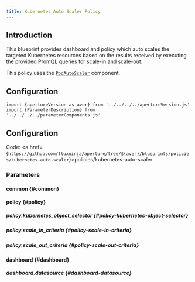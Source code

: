 ```yaml
---
title: Kubernetes Auto Scaler Policy
---
```


## Introduction

This blueprint provides dashboard and policy which auto scales the targeted
Kubernetes resources based on the results received by executing the provided
PromQL queries for scale-in and scale-out.

This policy uses the
[`PodAutoScaler`](/reference/policies/spec.md#pod-auto-scaler) component.

## Configuration

<!-- Configuration Marker -->

```mdx-code-block
import {apertureVersion as aver} from '../../../../apertureVersion.js'
import {ParameterDescription} from '../../../../parameterComponents.js'
```

## Configuration

Code: <a
href={`https://github.com/fluxninja/aperture/tree/${aver}/blueprints/policies/kubernetes-auto-scaler`}>policies/kubernetes-auto-scaler</a>

### Parameters

#### common {#common}

<a id="common-policy-name"></a> <ParameterDescription
    name="common.policy_name"
    type="
string"
    reference=""
    value="__REQUIRED_FIELD__"
    description='Name of the policy.' />

#### policy {#policy}

<a id="policy-min-replicas"></a> <ParameterDescription
    name="policy.min_replicas"
    type="
string"
    reference=""
    value="1"
    description='Minimum number of replicas.' />

<a id="policy-max-replicas"></a> <ParameterDescription
    name="policy.max_replicas"
    type="
string"
    reference=""
    value="10"
    description='Maximum number of replicas.' />

<a id="policy-scale-in-cooldown"></a> <ParameterDescription
    name="policy.scale_in_cooldown"
    type="
string"
    reference=""
    value="'40s'"
    description='The amount of time to wait after a scale-in operation for another scale-in operation.' />

<a id="policy-scale-out-cooldown"></a> <ParameterDescription
    name="policy.scale_out_cooldown"
    type="
string"
    reference=""
    value="'30s'"
    description='The amount of time to wait after a scale-out operation for another scale-out or scale-in operation.' />

<a id="policy-cooldown-override-percentage"></a> <ParameterDescription
    name="policy.cooldown_override_percentage"
    type="
number"
    reference=""
    value="50"
    description='Cooldown override percentage defines a threshold change in scale-out beyond which previous cooldown is overridden.' />

<a id="policy-max-scale-in-percentage"></a> <ParameterDescription
    name="policy.max_scale_in_percentage"
    type="
number"
    reference=""
    value="1"
    description='The maximum decrease of replicas (e.g. pods) at one time.' />

<a id="policy-max-scale-out-percentage"></a> <ParameterDescription
    name="policy.max_scale_out_percentage"
    type="
number"
    reference=""
    value="10"
    description='The maximum increase of replicas (e.g. pods) at one time.' />

<a id="policy-scale-in-alerter-parameters"></a> <ParameterDescription
    name="policy.scale_in_alerter_parameters"
    type="
Object (aperture.spec.v1.AlerterParameters)"
    reference="../../spec#alerter-parameters"
    value="{'alert_name': 'Kubernetes Auto Scaler Scale In Event'}"
    description='Configuration for scale-in alerter.' />

<a id="policy-scale-out-alerter-parameters"></a> <ParameterDescription
    name="policy.scale_out_alerter_parameters"
    type="
Object (aperture.spec.v1.AlerterParameters)"
    reference="../../spec#alerter-parameters"
    value="{'alert_name': 'Kubernetes Auto Scaler Scale Out Event'}"
    description='Cooldown override percentage.' />

<a id="policy-components"></a> <ParameterDescription
    name="policy.components"
    type="
Array of
Object (aperture.spec.v1.Component)"
    reference="../../spec#component"
    value="[]"
    description='List of additional circuit components.' />

##### policy.kubernetes_object_selector {#policy-kubernetes-object-selector}

<a id="policy-kubernetes-object-selector-namespace"></a> <ParameterDescription
    name="policy.kubernetes_object_selector.namespace"
    type="
string"
    reference=""
    value="__REQUIRED_FIELD__"
    description='Namespace.' />

<a id="policy-kubernetes-object-selector-api-version"></a> <ParameterDescription
    name="policy.kubernetes_object_selector.api_version"
    type="
string"
    reference=""
    value="__REQUIRED_FIELD__"
    description='API Version.' />

<a id="policy-kubernetes-object-selector-kind"></a> <ParameterDescription
    name="policy.kubernetes_object_selector.kind"
    type="
string"
    reference=""
    value="__REQUIRED_FIELD__"
    description='Kind.' />

<a id="policy-kubernetes-object-selector-name"></a> <ParameterDescription
    name="policy.kubernetes_object_selector.name"
    type="
string"
    reference=""
    value="__REQUIRED_FIELD__"
    description='Name.' />

##### policy.scale_in_criteria {#policy-scale-in-criteria}

<a id="policy-scale-in-criteria"></a> <ParameterDescription
    name="policy.scale_in_criteria"
    type="
Array of
object"
    reference=""
    value="[{'parameters': {'slope': 1}, 'query': {'promql': {'evaluation_interval': '10s', 'out_ports': {'output': {'signal_name': '__REQUIRED_FIELD__'}}, 'query_string': '__REQUIRED_FIELD__'}}, 'set_point': 0.5}]"
    description='List of scale-in criteria.' />

<a id="policy-scale-in-criteria-query"></a> <ParameterDescription
    name="policy.scale_in_criteria.query"
    type="
Object (aperture.spec.v1.Query)"
    reference="../../spec#query"
    value="{'promql': {'evaluation_interval': '10s', 'out_ports': {'output': {'signal_name': '__REQUIRED_FIELD__'}}, 'query_string': '__REQUIRED_FIELD__'}}"
    description='Query.' />

<a id="policy-scale-in-criteria-set-point"></a> <ParameterDescription
    name="policy.scale_in_criteria.set_point"
    type="
number"
    reference=""
    value="0.5"
    description='Set point.' />

<a id="policy-scale-in-criteria-parameters"></a> <ParameterDescription
    name="policy.scale_in_criteria.parameters"
    type="
Object (aperture.spec.v1.DecreasingGradientParameters)"
    reference="../../spec#decreasing-gradient-parameters"
    value="{'slope': 1}"
    description='Parameters.' />

##### policy.scale_out_criteria {#policy-scale-out-criteria}

<a id="policy-scale-out-criteria"></a> <ParameterDescription
    name="policy.scale_out_criteria"
    type="
Array of
object"
    reference=""
    value="[{'parameters': {'slope': -1}, 'query': {'promql': {'evaluation_interval': '10s', 'out_ports': {'output': {'signal_name': '__REQUIRED_FIELD__'}}, 'query_string': '__REQUIRED_FIELD__'}}, 'set_point': 1}]"
    description='List of scale-out criteria.' />

<a id="policy-scale-out-criteria-query"></a> <ParameterDescription
    name="policy.scale_out_criteria.query"
    type="
Object (aperture.spec.v1.Query)"
    reference="../../spec#query"
    value="{'promql': {'evaluation_interval': '10s', 'out_ports': {'output': {'signal_name': '__REQUIRED_FIELD__'}}, 'query_string': '__REQUIRED_FIELD__'}}"
    description='Query.' />

<a id="policy-scale-out-criteria-set-point"></a> <ParameterDescription
    name="policy.scale_out_criteria.set_point"
    type="
number"
    reference=""
    value="1"
    description='Set point.' />

<a id="policy-scale-out-criteria-parameters"></a> <ParameterDescription
    name="policy.scale_out_criteria.parameters"
    type="
Object (aperture.spec.v1.IncreasingGradientParameters)"
    reference="../../spec#increasing-gradient-parameters"
    value="{'slope': -1}"
    description='Parameters.' />

#### dashboard {#dashboard}

<a id="dashboard-refresh-interval"></a> <ParameterDescription
    name="dashboard.refresh_interval"
    type="
string"
    reference=""
    value="'5s'"
    description='Refresh interval for dashboard panels.' />

<a id="dashboard-time-from"></a> <ParameterDescription
    name="dashboard.time_from"
    type="
string"
    reference=""
    value="'now-15m'"
    description='From time of dashboard.' />

<a id="dashboard-time-to"></a> <ParameterDescription
    name="dashboard.time_to"
    type="
string"
    reference=""
    value="'now'"
    description='To time of dashboard.' />

##### dashboard.datasource {#dashboard-datasource}

<a id="dashboard-datasource-name"></a> <ParameterDescription
    name="dashboard.datasource.name"
    type="
string"
    reference=""
    value="'$datasource'"
    description='Datasource name.' />

<a id="dashboard-datasource-filter-regex"></a> <ParameterDescription
    name="dashboard.datasource.filter_regex"
    type="
string"
    reference=""
    value="''"
    description='Datasource filter regex.' />
